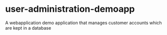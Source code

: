 # user-administration-demoapp
A webapplication demo application that manages customer accounts which are kept in a database


